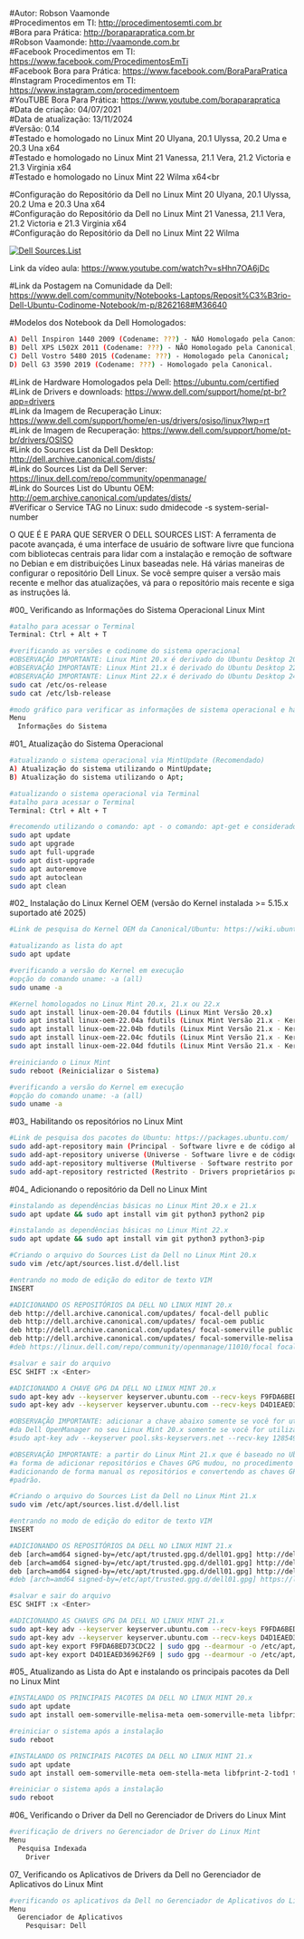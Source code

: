 #Autor: Robson Vaamonde<br>
#Procedimentos em TI: http://procedimentosemti.com.br<br>
#Bora para Prática: http://boraparapratica.com.br<br>
#Robson Vaamonde: http://vaamonde.com.br<br>
#Facebook Procedimentos em TI: https://www.facebook.com/ProcedimentosEmTi<br>
#Facebook Bora para Prática: https://www.facebook.com/BoraParaPratica<br>
#Instagram Procedimentos em TI: https://www.instagram.com/procedimentoem<br>
#YouTUBE Bora Para Prática: https://www.youtube.com/boraparapratica<br>
#Data de criação: 04/07/2021<br>
#Data de atualização: 13/11/2024<br>
#Versão: 0.14<br>
#Testado e homologado no Linux Mint 20 Ulyana, 20.1 Ulyssa, 20.2 Uma e 20.3 Una x64<br>
#Testado e homologado no Linux Mint 21 Vanessa, 21.1 Vera, 21.2 Victoria e 21.3 Virginia x64<br>
#Testado e homologado no Linux Mint 22 Wilma x64<br

#Configuração do Repositório da Dell no Linux Mint 20 Ulyana, 20.1 Ulyssa, 20.2 Uma e 20.3 Una x64<br>
#Configuração do Repositório da Dell no Linux Mint 21 Vanessa, 21.1 Vera, 21.2 Victoria e 21.3 Virginia x64<br>
#Configuração do Repositório da Dell no Linux Mint 22 Wilma<br>

[![Dell Sources.List](http://img.youtube.com/vi/sHhn7OA6jDc/0.jpg)](https://www.youtube.com/watch?v=sHhn7OA6jDc "Dell Sources.List")

Link da vídeo aula: https://www.youtube.com/watch?v=sHhn7OA6jDc

#Link da Postagem na Comunidade da Dell: https://www.dell.com/community/Notebooks-Laptops/Reposit%C3%B3rio-Dell-Ubuntu-Codinome-Notebook/m-p/8262168#M36640

#Modelos dos Notebook da Dell Homologados:
```bash
A) Dell Inspiron 1440 2009 (Codename: ???) - NÃO Homologado pela Canonical;
B) Dell XPS L502X 2011 (Codename: ???) - NÃO Homologado pela Canonical;
C) Dell Vostro 5480 2015 (Codename: ???) - Homologado pela Canonical;
D) Dell G3 3590 2019 (Codename: ???) - Homologado pela Canonical.
```

#Link de Hardware Homologados pela Dell: https://ubuntu.com/certified<br>
#Link de Drivers e downloads: https://www.dell.com/support/home/pt-br?app=drivers<br>
#Link da Imagem de Recuperação Linux: https://www.dell.com/support/home/en-us/drivers/osiso/linux?lwp=rt<br>
#Link de Imagem de Recuperação: https://www.dell.com/support/home/pt-br/drivers/OSISO<br>
#Link do Sources List da Dell Desktop: http://dell.archive.canonical.com/dists/<br>
#Link do Sources List da Dell Server: https://linux.dell.com/repo/community/openmanage/<br>
#Link do Sources List do Ubuntu OEM: http://oem.archive.canonical.com/updates/dists/<br>
#Verificar o Service TAG no Linux: sudo dmidecode -s system-serial-number

O QUE É E PARA QUE SERVER O DELL SOURCES LIST: A ferramenta de pacote avançada, é uma interface de usuário de software livre que funciona com bibliotecas centrais para lidar com a instalação e remoção de software no Debian e em distribuições Linux baseadas nele. Há várias maneiras de configurar o repositório Dell Linux. Se você sempre quiser a versão mais recente e melhor das atualizações, vá para o repositório mais recente e siga as instruções lá.

#00_ Verificando as Informações do Sistema Operacional Linux Mint<br>
```bash
#atalho para acessar o Terminal
Terminal: Ctrl + Alt + T

#verificando as versões e codinome do sistema operacional
#OBSERVAÇÃO IMPORTANTE: Linux Mint 20.x é derivado do Ubuntu Desktop 20.04.x Focal Fossa
#OBSERVAÇÃO IMPORTANTE: Linux Mint 21.x é derivado do Ubuntu Desktop 22.04.x Jammy Jellyfish
#OBSERVAÇÃO IMPORTANTE: Linux Mint 22.x é derivado do Ubuntu Desktop 24.04.x Noble Numbat
sudo cat /etc/os-release
sudo cat /etc/lsb-release

#modo gráfico para verificar as informações de sistema operacional e hardware
Menu
  Informações do Sistema
```

#01_ Atualização do Sistema Operacional<br>
```bash
#atualizando o sistema operacional via MintUpdate (Recomendado)
A) Atualização do sistema utilizando o MintUpdate;
B) Atualização do sistema utilizando o Apt;

#atualizando o sistema operacional via Terminal
#atalho para acessar o Terminal
Terminal: Ctrl + Alt + T

#recomendo utilizando o comando: apt - o comando: apt-get e considerado obsoleto
sudo apt update
sudo apt upgrade
sudo apt full-upgrade
sudo apt dist-upgrade
sudo apt autoremove
sudo apt autoclean
sudo apt clean
```

#02_ Instalação do Linux Kernel OEM (versão do Kernel instalada >= 5.15.x suportado até 2025)<br>
```bash
#Link de pesquisa do Kernel OEM da Canonical/Ubuntu: https://wiki.ubuntu.com/Kernel/OEMKernel

#atualizando as lista do apt
sudo apt update

#verificando a versão do Kernel em execução
#opção do comando uname: -a (all)
sudo uname -a

#Kernel homologados no Linux Mint 20.x, 21.x ou 22.x
sudo apt install linux-oem-20.04 fdutils (Linux Mint Versão 20.x)
sudo apt install linux-oem-22.04a fdutils (Linux Mint Versão 21.x - Kernel >= 5.17)
sudo apt install linux-oem-22.04b fdutils (Linux Mint Versão 21.x - Kernel >= 6.0)
sudo apt install linux-oem-22.04c fdutils (Linux Mint Versão 21.x - Kernel >= 6.1)
sudo apt install linux-oem-22.04d fdutils (Linux Mint Versão 21.x - Kernel >= 6.5)

#reiniciando o Linux Mint
sudo reboot (Reinicializar o Sistema)

#verificando a versão do Kernel em execução
#opção do comando uname: -a (all)
sudo uname -a
```

#03_ Habilitando os repositórios no Linux Mint<br>
```bash
#Link de pesquisa dos pacotes do Ubuntu: https://packages.ubuntu.com/
sudo add-apt-repository main (Principal - Software livre e de código aberto suportado pela Canonical)
sudo add-apt-repository universe (Universe - Software livre e de código aberto mantido pela comunidade)
sudo add-apt-repository multiverse (Multiverse - Software restrito por direitos autorais ou questões legais)
sudo add-apt-repository restricted (Restrito - Drivers proprietários para dispositivos)
```

#04_ Adicionando o repositório da Dell no Linux Mint<br>	
```bash
#instalando as dependências básicas no Linux Mint 20.x e 21.x
sudo apt update && sudo apt install vim git python3 python2 pip

#instalando as dependências básicas no Linux Mint 22.x
sudo apt update && sudo apt install vim git python3 python3-pip

#Criando o arquivo do Sources List da Dell no Linux Mint 20.x
sudo vim /etc/apt/sources.list.d/dell.list

#entrando no modo de edição do editor de texto VIM
INSERT

#ADICIONANDO OS REPOSITÓRIOS DA DELL NO LINUX MINT 20.x
deb http://dell.archive.canonical.com/updates/ focal-dell public
deb http://dell.archive.canonical.com/updates/ focal-oem public
deb http://dell.archive.canonical.com/updates/ focal-somerville public
deb http://dell.archive.canonical.com/updates/ focal-somerville-melisa public
#deb https://linux.dell.com/repo/community/openmanage/11010/focal focal main

#salvar e sair do arquivo
ESC SHIFT :x <Enter>

#ADICIONANDO A CHAVE GPG DA DELL NO LINUX MINT 20.x
sudo apt-key adv --keyserver keyserver.ubuntu.com --recv-keys F9FDA6BED73CDC22
sudo apt-key adv --keyserver keyserver.ubuntu.com --recv-keys D4D1EAED36962F69

#OBSERVAÇÃO IMPORTANTE: adicionar a chave abaixo somente se você for utilizar o repositório
#da Dell OpenManager no seu Linux Mint 20.x somente se você for utilizar.
#sudo apt-key adv --keyserver pool.sks-keyservers.net --recv-key 1285491434D8786F

#OBSERVAÇÃO IMPORTANTE: a partir do Linux Mint 21.x que é baseado no Ubuntu 22.04.x
#a forma de adicionar repositórios e Chaves GPG mudou, no procedimento abaixo estou
#adicionando de forma manual os repositórios e convertendo as chaves GPG para o novo
#padrão.

#Criando o arquivo do Sources List da Dell no Linux Mint 21.x
sudo vim /etc/apt/sources.list.d/dell.list

#entrando no modo de edição do editor de texto VIM
INSERT

#ADICIONANDO OS REPOSITÓRIOS DA DELL NO LINUX MINT 21.x	
deb [arch=amd64 signed-by=/etc/apt/trusted.gpg.d/dell01.gpg] http://dell.archive.canonical.com/updates/ jammy-oem public
deb [arch=amd64 signed-by=/etc/apt/trusted.gpg.d/dell01.gpg] http://dell.archive.canonical.com/updates/ jammy-somerville  public
deb [arch=amd64 signed-by=/etc/apt/trusted.gpg.d/dell01.gpg] http://dell.archive.canonical.com/updates/ jammy-stella public
#deb [arch=amd64 signed-by=/etc/apt/trusted.gpg.d/dell01.gpg] https://linux.dell.com/repo/community/openmanage/11010/jammy

#salvar e sair do arquivo
ESC SHIFT :x <Enter>

#ADICIONANDO AS CHAVES GPG DA DELL NO LINUX MINT 21.x
sudo apt-key adv --keyserver keyserver.ubuntu.com --recv-keys F9FDA6BED73CDC22
sudo apt-key adv --keyserver keyserver.ubuntu.com --recv-keys D4D1EAED36962F69
sudo apt-key export F9FDA6BED73CDC22 | sudo gpg --dearmour -o /etc/apt/trusted.gpg.d/dell01.gpg
sudo apt-key export D4D1EAED36962F69 | sudo gpg --dearmour -o /etc/apt/trusted.gpg.d/dell01.gpg
```

#05_ Atualizando as Lista do Apt e instalando os principais pacotes da Dell no Linux Mint
```bash
#INSTALANDO OS PRINCIPAIS PACOTES DA DELL NO LINUX MINT 20.x
sudo apt update
sudo apt install oem-somerville-melisa-meta oem-somerville-meta libfprint-2-tod1-goodix tlp-config

#reiniciar o sistema após a instalação
sudo reboot 

#INSTALANDO OS PRINCIPAIS PACOTES DA DELL NO LINUX MINT 21.x
sudo apt update
sudo apt install oem-somerville-meta oem-stella-meta libfprint-2-tod1 tlp tlp-rdw

#reiniciar o sistema após a instalação
sudo reboot
```

#06_ Verificando o Driver da Dell no Gerenciador de Drivers do Linux Mint
```bash
#verificação de drivers no Gerenciador de Driver do Linux Mint
Menu
  Pesquisa Indexada
    Driver
```

07_ Verificando os Aplicativos de Drivers da Dell no Gerenciador de Aplicativos do Linux Mint
```bash
#verificando os aplicativos da Dell no Gerenciador de Aplicativos do Linux Mint
Menu
  Gerenciador de Aplicativos
    Pesquisar: Dell
```